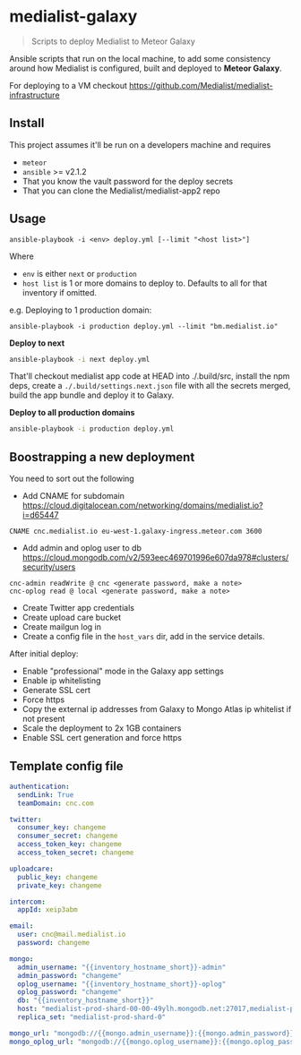 # medialist-galaxy

> Scripts to deploy Medialist to Meteor Galaxy

Ansible scripts that run on the local machine, to add some consistency around how
Medialist is configured, built and deployed to **Meteor Galaxy**.

For deploying to a VM checkout https://github.com/Medialist/medialist-infrastructure

## Install

This project assumes it'll be run on a developers machine and requires

- `meteor`
- `ansible` >= v2.1.2
- That you know the vault password for the deploy secrets
- That you can clone the Medialist/medialist-app2 repo

## Usage

```
ansible-playbook -i <env> deploy.yml [--limit "<host list>"]
```

Where
- `env` is either `next` or `production`
- `host list` is 1 or more domains to deploy to. Defaults to all for that inventory if omitted.

e.g. Deploying to 1 production domain:

```
ansible-playbook -i production deploy.yml --limit "bm.medialist.io"
```

**Deploy to next**

```sh
ansible-playbook -i next deploy.yml
```

That'll checkout medialist app code at HEAD into ./.build/src, install the npm deps, create a `./.build/settings.next.json` file with all the secrets merged, build the app bundle and deploy it to Galaxy.

**Deploy to all production domains**

```sh
ansible-playbook -i production deploy.yml
```

## Boostrapping a new deployment

You need to sort out the following

- Add CNAME for subdomain https://cloud.digitalocean.com/networking/domains/medialist.io?i=d65447
```
CNAME cnc.medialist.io eu-west-1.galaxy-ingress.meteor.com 3600
```
- Add admin and oplog user to db https://cloud.mongodb.com/v2/593eec469701996e607da978#clusters/security/users
```
cnc-admin readWrite @ cnc <generate password, make a note>
cnc-oplog read @ local <generate password, make a note>
```
- Create Twitter app credentials
- Create upload care bucket
- Create mailgun log in
- Create a config file in the `host_vars` dir, add in the service details.

After initial deploy:

- Enable "professional" mode in the Galaxy app settings
- Enable ip whitelisting
- Generate SSL cert
- Force https
- Copy the external ip addresses from Galaxy to Mongo Atlas ip whitelist if not present
- Scale the deployment to 2x 1GB containers
- Enable SSL cert generation and force https

## Template config file

```yml
authentication:
  sendLink: True
  teamDomain: cnc.com

twitter:
  consumer_key: changeme
  consumer_secret: changeme
  access_token_key: changeme
  access_token_secret: changeme

uploadcare:
  public_key: changeme
  private_key: changeme

intercom:
  appId: xeip3abm

email:
  user: cnc@mail.medialist.io
  password: changeme

mongo:
  admin_username: "{{inventory_hostname_short}}-admin"
  admin_password: "changeme"
  oplog_username: "{{inventory_hostname_short}}-oplog"
  oplog_password: "changeme"
  db: "{{inventory_hostname_short}}"
  host: "medialist-prod-shard-00-00-49ylh.mongodb.net:27017,medialist-prod-shard-00-01-49ylh.mongodb.net:27017,medialist-prod-shard-00-02-49ylh.mongodb.net:27017"
  replica_set: "medialist-prod-shard-0"

mongo_url: "mongodb://{{mongo.admin_username}}:{{mongo.admin_password}}@{{mongo.host}}/{{mongo.db}}?ssl=true&replicaSet={{mongo.replica_set}}&authSource=admin"
mongo_oplog_url: "mongodb://{{mongo.oplog_username}}:{{mongo.oplog_password}}@{{mongo.host}}/local?ssl=true&replicaSet={{mongo.replica_set}}&authSource=admin"
```
